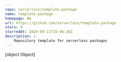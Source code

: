 ```yaml
---
repo: serverless/template-package
name: template-package
homepage: NA
url: https://github.com/serverless/template-package
stars: 9
starredAt: 2020-09-11T16:46:36Z
description: |-
    Repository template for serverless packages
---
```


[object Object]
